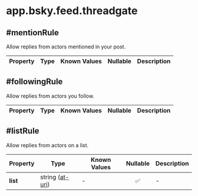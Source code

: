 # app.bsky.feed.threadgate

## #mentionRule

Allow replies from actors mentioned in your post.

| Property | Type | Known Values | Nullable | Description |
| --- | --- | --- | :---: | --- |

## #followingRule

Allow replies from actors you follow.

| Property | Type | Known Values | Nullable | Description |
| --- | --- | --- | :---: | --- |

## #listRule

Allow replies from actors on a list.

| Property | Type | Known Values | Nullable | Description |
| --- | --- | --- | :---: | --- |
| **list** | string ([at-uri](https://atproto.com/specs/at-uri-scheme)) | - | ✅ | - |
